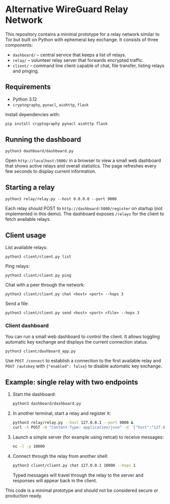 # Alternative WireGuard Relay Network

This repository contains a minimal prototype for a relay network similar to Tor but built on Python with ephemeral key exchange. It consists of three components:

- `dashboard/` – central service that keeps a list of relays.
- `relay/` – volunteer relay server that forwards encrypted traffic.
- `client/` – command line client capable of chat, file transfer, listing relays and pinging.

## Requirements

- Python 3.12
- `cryptography`, `pynacl`, `aiohttp`, `flask`

Install dependencies with:

```bash
pip install cryptography pynacl aiohttp flask
```

## Running the dashboard

```
python3 dashboard/dashboard.py
```

Open `http://localhost:5000/` in a browser to view a small web dashboard that
shows active relays and overall statistics. The page refreshes every few
seconds to display current information.

## Starting a relay

```
python3 relay/relay.py --host 0.0.0.0 --port 9000
```

Each relay should POST to `http://dashboard:5000/register` on startup (not implemented in this demo). The dashboard exposes `/relays` for the client to fetch available relays.

## Client usage

List available relays:

```
python3 client/client.py list
```

Ping relays:

```
python3 client/client.py ping
```

Chat with a peer through the network:

```
python3 client/client.py chat <host> <port> --hops 3
```

Send a file:

```
python3 client/client.py send <host> <port> <file> --hops 3
```

### Client dashboard

You can run a small web dashboard to control the client. It allows toggling
automatic key exchange and displays the current connection status.

```
python3 client/dashboard_app.py
```

Use `POST /connect` to establish a connection to the first available relay and
`POST /autokey` with `{"enabled": false}` to disable automatic key exchange.

## Example: single relay with two endpoints

1. Start the dashboard:
   ```bash
   python3 dashboard/dashboard.py
   ```
2. In another terminal, start a relay and register it:
   ```bash
   python3 relay/relay.py --host 127.0.0.1 --port 9000 &
   curl -X POST -H "Content-Type: application/json" -d '{"host":"127.0.0.1","port":9000}' http://127.0.0.1:5000/register
   ```
3. Launch a simple server (for example using netcat) to receive messages:
   ```bash
   nc -l -p 10000
   ```
4. Connect through the relay from another shell:
   ```bash
   python3 client/client.py chat 127.0.0.1 10000 --hops 1
   ```
   Typed messages will travel through the relay to the server and responses will appear back in the client.

This code is a minimal prototype and should not be considered secure or production ready.
